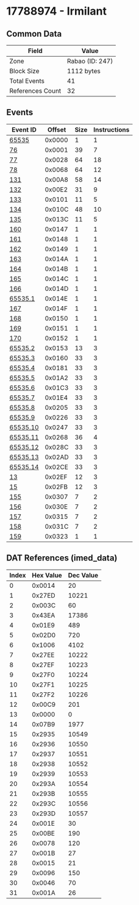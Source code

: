 # 17788974 - Irmilant

## Common Data

| Field            | Value           |
|------------------|-----------------|
| Zone             | Rabao (ID: 247) |
| Block Size       | 1112 bytes      |
| Total Events     | 41              |
| References Count | 32              |

## Events

| Event ID                  | Offset   |   Size |   Instructions |
|---------------------------|----------|--------|----------------|
| [65535](./65535.md)       | 0x0000   |      1 |              1 |
| [76](./76.md)             | 0x0001   |     39 |              7 |
| [77](./77.md)             | 0x0028   |     64 |             18 |
| [78](./78.md)             | 0x0068   |     64 |             12 |
| [131](./131.md)           | 0x00A8   |     58 |             14 |
| [132](./132.md)           | 0x00E2   |     31 |              9 |
| [133](./133.md)           | 0x0101   |     11 |              5 |
| [134](./134.md)           | 0x010C   |     48 |             10 |
| [135](./135.md)           | 0x013C   |     11 |              5 |
| [160](./160.md)           | 0x0147   |      1 |              1 |
| [161](./161.md)           | 0x0148   |      1 |              1 |
| [162](./162.md)           | 0x0149   |      1 |              1 |
| [163](./163.md)           | 0x014A   |      1 |              1 |
| [164](./164.md)           | 0x014B   |      1 |              1 |
| [165](./165.md)           | 0x014C   |      1 |              1 |
| [166](./166.md)           | 0x014D   |      1 |              1 |
| [65535.1](./65535.1.md)   | 0x014E   |      1 |              1 |
| [167](./167.md)           | 0x014F   |      1 |              1 |
| [168](./168.md)           | 0x0150   |      1 |              1 |
| [169](./169.md)           | 0x0151   |      1 |              1 |
| [170](./170.md)           | 0x0152   |      1 |              1 |
| [65535.2](./65535.2.md)   | 0x0153   |     13 |              3 |
| [65535.3](./65535.3.md)   | 0x0160   |     33 |              3 |
| [65535.4](./65535.4.md)   | 0x0181   |     33 |              3 |
| [65535.5](./65535.5.md)   | 0x01A2   |     33 |              3 |
| [65535.6](./65535.6.md)   | 0x01C3   |     33 |              3 |
| [65535.7](./65535.7.md)   | 0x01E4   |     33 |              3 |
| [65535.8](./65535.8.md)   | 0x0205   |     33 |              3 |
| [65535.9](./65535.9.md)   | 0x0226   |     33 |              3 |
| [65535.10](./65535.10.md) | 0x0247   |     33 |              3 |
| [65535.11](./65535.11.md) | 0x0268   |     36 |              4 |
| [65535.12](./65535.12.md) | 0x028C   |     33 |              3 |
| [65535.13](./65535.13.md) | 0x02AD   |     33 |              3 |
| [65535.14](./65535.14.md) | 0x02CE   |     33 |              3 |
| [13](./13.md)             | 0x02EF   |     12 |              3 |
| [15](./15.md)             | 0x02FB   |     12 |              3 |
| [155](./155.md)           | 0x0307   |      7 |              2 |
| [156](./156.md)           | 0x030E   |      7 |              2 |
| [157](./157.md)           | 0x0315   |      7 |              2 |
| [158](./158.md)           | 0x031C   |      7 |              2 |
| [159](./159.md)           | 0x0323   |      1 |              1 |

## DAT References (imed_data)

|   Index | Hex Value   |   Dec Value |
|---------|-------------|-------------|
|       0 | 0x0014      |          20 |
|       1 | 0x27ED      |       10221 |
|       2 | 0x003C      |          60 |
|       3 | 0x43EA      |       17386 |
|       4 | 0x01E9      |         489 |
|       5 | 0x02D0      |         720 |
|       6 | 0x1006      |        4102 |
|       7 | 0x27EE      |       10222 |
|       8 | 0x27EF      |       10223 |
|       9 | 0x27F0      |       10224 |
|      10 | 0x27F1      |       10225 |
|      11 | 0x27F2      |       10226 |
|      12 | 0x00C9      |         201 |
|      13 | 0x0000      |           0 |
|      14 | 0x07B9      |        1977 |
|      15 | 0x2935      |       10549 |
|      16 | 0x2936      |       10550 |
|      17 | 0x2937      |       10551 |
|      18 | 0x2938      |       10552 |
|      19 | 0x2939      |       10553 |
|      20 | 0x293A      |       10554 |
|      21 | 0x293B      |       10555 |
|      22 | 0x293C      |       10556 |
|      23 | 0x293D      |       10557 |
|      24 | 0x001E      |          30 |
|      25 | 0x00BE      |         190 |
|      26 | 0x0078      |         120 |
|      27 | 0x001B      |          27 |
|      28 | 0x0015      |          21 |
|      29 | 0x0096      |         150 |
|      30 | 0x0046      |          70 |
|      31 | 0x001A      |          26 |
